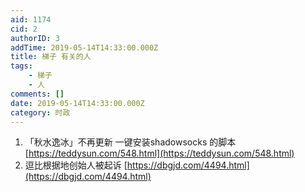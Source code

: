 ```yaml
---
aid: 1174
cid: 2
authorID: 3
addTime: 2019-05-14T14:33:00.000Z
title: 梯子 有关的人
tags:
    - 梯子
    - 人
comments: []
date: 2019-05-14T14:33:00.000Z
category: 时政
---
```


1.  「秋水逸冰」不再更新 一键安装shadowsocks 的脚本 [https://teddysun.com/548.html](https://teddysun.com/548.html)
2.  逗比根据地创始人被起诉 [https://dbgjd.com/4494.html](https://dbgjd.com/4494.html)
